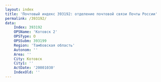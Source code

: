 ```yaml
---
layout: index
title: 'Почтовый индекс 393192: отделение почтовой связи Почты России'
permalink: /393192/
data:
    Index: 393192
    OPSName: 'Котовск 2'
    OPSType: О
    OPSSubm: 393199
    Region: 'Тамбовская область'
    Autonom: ''
    Area: ''
    City: Котовск
    City1: ''
    ActDate: '20001030'
    IndexOld: ''
---
```

